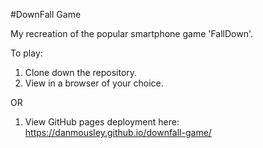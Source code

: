 #DownFall Game

My recreation of the popular smartphone game 'FallDown'.

To play:

1. Clone down the repository.
2. View in a browser of your choice.

OR

1. View GitHub pages deployment here:
https://danmousley.github.io/downfall-game/
